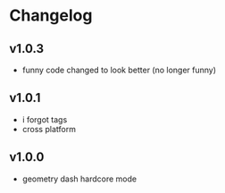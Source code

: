# Changelog
## v1.0.3
- funny code changed to look better (no longer funny)
## v1.0.1
- i forgot tags
- cross platform
## v1.0.0
- geometry dash hardcore mode
